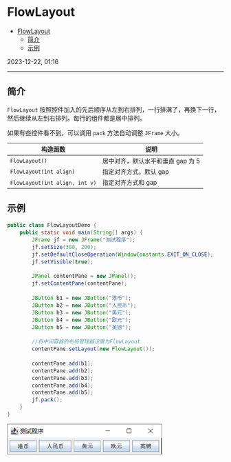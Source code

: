 # FlowLayout

- [FlowLayout](#flowlayout)
  - [简介](#简介)
  - [示例](#示例)

2023-12-22, 01:16
****

## 简介

`FlowLayout` 按照控件加入的先后顺序从左到右排列，一行排满了，再换下一行，然后继续从左到右排列。每行的组件都是居中排列。

如果有些控件看不到，可以调用 `pack` 方法自动调整 `JFrame` 大小。

| 构造函数                       | 说明                              |
| ------------------------------ | --------------------------------- |
| `FlowLayout()`                 | 居中对齐，默认水平和垂直 gap 为 5 |
| `FlowLayout(int align)`        | 指定对齐方式，默认 gap            |
| `FlowLayout(int align, int v)` | 指定对齐方式和 gap                |

## 示例

```java
public class FlowLayoutDemo {
    public static void main(String[] args) {
        JFrame jf = new JFrame("测试程序");
        jf.setSize(300, 200);
        jf.setDefaultCloseOperation(WindowConstants.EXIT_ON_CLOSE);
        jf.setVisible(true);

        JPanel contentPane = new JPanel();
        jf.setContentPane(contentPane);

        JButton b1 = new JButton("港币");
        JButton b2 = new JButton("人民币");
        JButton b3 = new JButton("美元");
        JButton b4 = new JButton("欧元");
        JButton b5 = new JButton("英镑");

        //将中间容器的布局管理器设置为FlowLayout
        contentPane.setLayout(new FlowLayout());

        contentPane.add(b1);
        contentPane.add(b2);
        contentPane.add(b3);
        contentPane.add(b4);
        contentPane.add(b5);
        jf.pack();
    }
}
```



<img src="images/image-20231222011607732.png" width="360"/>

